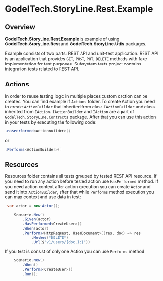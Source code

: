 # GodelTech.StoryLine.Rest.Example

## Overview

**GodelTech.StoryLine.Rest.Example** is example of using **GodelTech.StoryLine.Rest** and **GodelTech.StoryLine.Utils** packages.

Example consists of two parts: REST API and unit-test application. REST API is an application that provides `GET`, `POST`, `PUT`, `DELETE` methods with fake implementation for test purposes. Subsystem tests project contains integration tests related to REST API.

## Actions

In order to reuse testing logic in multiple places custom caction can be created. You can find example if `Actions` folder. To create Action you need to create `ActionBuilder` that inherited from class `IActionBuilder` and class inherited from `IAction`. `IActionBuilder` and `IAction` are a part of `GodelTech.StoryLine.Contracts` package. After that you can use this action in your tests by executing the following code:

```csharp
.HasPerformed<ActionBuilder>() 
```

or

```csharp
.Performs<ActionBuilder>()
```

## Resources

Resources folder contains all tests grouped by tested REST API resource. If you need to run any action before tested action use `HasPerformed` method. If you need action context after action execution you can create `Actor` and send it into `ActionBuilder`, after that while `Performs` method execution you can map context and use data in test:

```csharp
 var actor = new Actor();

    Scenario.New()
        .Given(actor)
        .HasPerformed<CreateUser>()
        .When(actor)
        .Performs<HttpRequest, UserDocument>((res, doc) => res
            .Method("DELETE")
            .Url($"v1/users/{doc.Id}"))
```

If you test is consist of only one Action you can use `Performs` method

```csharp
    Scenario.New()
        .When()
        .Performs<CreateUser>()
        .Run();
```